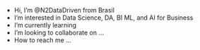 - Hi, I’m @N2DataDriven from Brasil
- I’m interested in Data Science, DA, BI ML, and AI for Business
- I’m currently learning 
- I’m looking to collaborate on ...
- How to reach me ...

<!---
N2DataDriven/N2DataDriven is a ✨ special ✨ repository because its `README.md` (this file) appears on your GitHub profile.
You can click the Preview link to take a look at your changes.
--->
